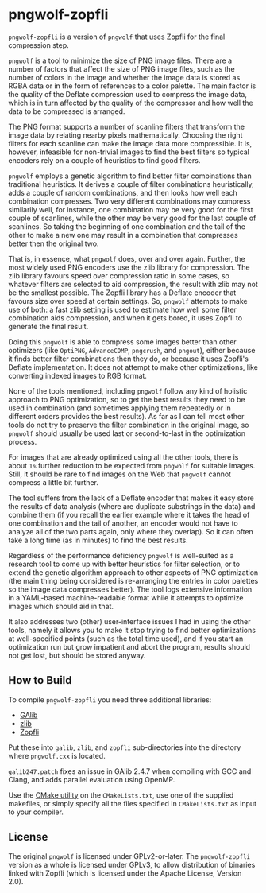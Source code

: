 
pngwolf-zopfli
==============

`pngwolf-zopfli` is a version of `pngwolf` that uses Zopfli for the
final compression step.

`pngwolf` is a tool to minimize the size of PNG image files. There are
a number of factors that affect the size of PNG image files, such as
the number of colors in the image and whether the image data is stored
as RGBA data or in the form of references to a color palette. The main
factor is the quality of the Deflate compression used to compress the
image data, which is in turn affected by the quality of the compressor
and how well the data to be compressed is arranged.

The PNG format supports a number of scanline filters that transform the
image data by relating nearby pixels mathematically. Choosing the right
filters for each scanline can make the image data more compressible. It
is, however, infeasible for non-trivial images to find the best filters
so typical encoders rely on a couple of heuristics to find good filters.

`pngwolf` employs a genetic algorithm to find better filter combinations
than traditional heuristics. It derives a couple of filter combinations
heuristically, adds a couple of random combinations, and then looks how
well each combination compresses. Two very different combinations may
compress similarily well, for instance, one combination may be very good
for the first couple of scanlines, while the other may be very good for
the last couple of scanlines. So taking the beginning of one combination
and the tail of the other to make a new one may result in a combination
that compresses better then the original two.

That is, in essence, what `pngwolf` does, over and over again. Further,
the most widely used PNG encoders use the zlib library for compression.
The zlib library favours speed over compression ratio in some cases, so
whatever filters are selected to aid compression, the result with zlib
may not be the smallest possible. The Zopfli library has a Deflate
encoder that favours size over speed at certain settings. So, `pngwolf`
attempts to make use of both: a fast zlib setting is used to estimate
how well some filter combination aids compression, and when it gets
bored, it uses Zopfli to generate the final result.

Doing this `pngwolf` is able to compress some images better than other
optimizers (like `OptiPNG`, `AdvanceCOMP`, `pngcrush`, and `pngout`),
either because it finds better filter combinations then they do, or
because it uses Zopfli's Deflate implementation. It does not attempt to
make other optimizations, like converting indexed images to RGB format.

None of the tools mentioned, including `pngwolf` follow any kind of
holistic approach to PNG optimization, so to get the best results they
need to be used in combination (and sometimes applying them repeatedly
or in different orders provides the best results). As far as I can tell
most other tools do not try to preserve the filter combination in the
original image, so `pngwolf` should usually be used last or
second-to-last in the optimization process.

For images that are already optimized using all the other tools, there
is about `1%` further reduction to be expected from `pngwolf` for
suitable images. Still, it should be rare to find images on the Web
that `pngwolf` cannot compress a little bit further.

The tool suffers from the lack of a Deflate encoder that makes it easy
store the results of data analysis (where are duplicate substrings in
the data) and combine them (if you recall the earlier example where it
takes the head of one combination and the tail of another, an encoder
would not have to analyze all of the two parts again, only where they
overlap). So it can often take a long time (as in minutes) to find the
best results.

Regardless of the performance deficiency `pngwolf` is well-suited as a
research tool to come up with better heuristics for filter selection,
or to extend the genetic algorithm approach to other aspects of PNG
optimization (the main thing being considered is re-arranging the
entries in color palettes so the image data compresses better). The
tool logs extensive information in a YAML-based machine-readable format
while it attempts to optimize images which should aid in that.

It also addresses two (other) user-interface issues I had in using the
other tools, namely it allows you to make it stop trying to find better
optimizations at well-specified points (such as the total time used),
and if you start an optimization run but grow impatient and abort the
program, results should not get lost, but should be stored anyway.


How to Build
------------

To compile `pngwolf-zopfli` you need three additional libraries:

  * [GAlib](http://lancet.mit.edu/ga/dist/)
  * [zlib](http://zlib.net/)
  * [Zopfli](https://github.com/google/zopfli/)

Put these into `galib`, `zlib`, and `zopfli` sub-directories into the
directory where `pngwolf.cxx` is located.

`galib247.patch` fixes an issue in GAlib 2.4.7 when compiling with GCC
and Clang, and adds parallel evaluation using OpenMP.

Use the [CMake utility](http://www.cmake.org/) on the `CMakeLists.txt`,
use one of the supplied makefiles, or simply specify all the files
specified in `CMakeLists.txt` as input to your compiler.


License
-------

The original `pngwolf` is licensed under GPLv2-or-later. The `pngwolf-zopfli`
version as a whole is licensed under GPLv3, to allow distribution of binaries
linked with Zopfli (which is licensed under the Apache License, Version 2.0).

